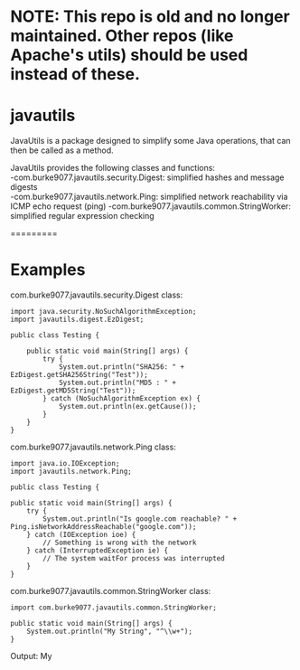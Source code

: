 # NOTE: This repo is old and no longer maintained. Other repos (like Apache's utils) should be used instead of these.

javautils
=========

JavaUtils is a package designed to simplify some Java operations, that can then be called as a method.

JavaUtils provides the following classes and functions:  
-com.burke9077.javautils.security.Digest: simplified hashes and message digests  
-com.burke9077.javautils.network.Ping: simplified network reachability via ICMP echo request (ping)
-com.burke9077.javautils.common.StringWorker: simplified regular expression checking

=========

Examples
=========
com.burke9077.javautils.security.Digest class:

	import java.security.NoSuchAlgorithmException;
	import javautils.digest.EzDigest;
	
	public class Testing {
	
	    public static void main(String[] args) {
	        try {
	            System.out.println("SHA256: " + EzDigest.getSHA256String("Test"));
	            System.out.println("MD5 : " + EzDigest.getMD5String("Test"));
	        } catch (NoSuchAlgorithmException ex) {
	            System.out.println(ex.getCause());
	        }
	    }
	}
	
com.burke9077.javautils.network.Ping class:

	import java.io.IOException;
	import javautils.network.Ping;

	public class Testing {
    
    public static void main(String[] args) {
        try {
            System.out.println("Is google.com reachable? " + Ping.isNetworkAddressReachable("google.com"));
        } catch (IOException ioe) {
            // Something is wrong with the network
        } catch (InterruptedException ie) {
            // The system waitFor process was interrupted
        }
    }
    
com.burke9077.javautils.common.StringWorker class:

    import com.burke9077.javautils.common.StringWorker;
    
    public static void main(String[] args) {
        System.out.println("My String", "^\\w+");
    }
    
Output: My
